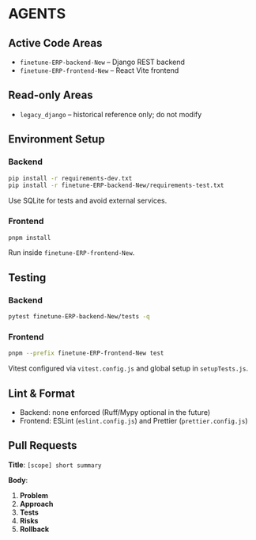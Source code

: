 # AGENTS

## Active Code Areas
- `finetune-ERP-backend-New` – Django REST backend
- `finetune-ERP-frontend-New` – React Vite frontend

## Read-only Areas
- `legacy_django` – historical reference only; do not modify

## Environment Setup
### Backend
```bash
pip install -r requirements-dev.txt
pip install -r finetune-ERP-backend-New/requirements-test.txt
```
Use SQLite for tests and avoid external services.

### Frontend
```bash
pnpm install
```
Run inside `finetune-ERP-frontend-New`.

## Testing
### Backend
```bash
pytest finetune-ERP-backend-New/tests -q
```

### Frontend
```bash
pnpm --prefix finetune-ERP-frontend-New test
```
Vitest configured via `vitest.config.js` and global setup in `setupTests.js`.

## Lint & Format
- Backend: none enforced (Ruff/Mypy optional in the future)
- Frontend: ESLint (`eslint.config.js`) and Prettier (`prettier.config.js`)

## Pull Requests
**Title**: `[scope] short summary`

**Body**:
1. **Problem**
2. **Approach**
3. **Tests**
4. **Risks**
5. **Rollback**
